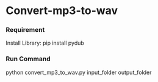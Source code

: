 # Convert-mp3-to-wav

### Requirement 

Install Library: pip install pydub

### Run Command

python convert_mp3_to_wav.py input_folder output_folder
